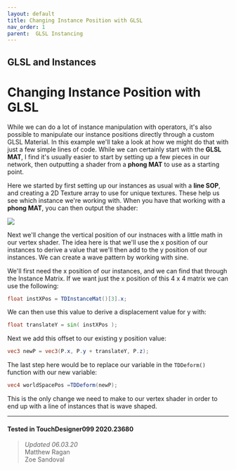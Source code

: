 ```yaml
---
layout: default
title: Changing Instance Position with GLSL
nav_order: 1
parent:  GLSL Instancing
---
```


## GLSL and Instances
# Changing Instance Position with GLSL

While we can do a lot of instance manipulation with operators, it's also possible to manipulate our instance positions directly through a custom GLSL Material. In this example we'll take a look at how we might do that with just a few simple lines of code. While we can certainly start with the **GLSL MAT**, I find it's usually easier to start by setting up a few pieces in our network, then outputting a shader from a **phong MAT** to use as a starting point.

Here we started by first setting up our instances as usual with a **line SOP**, and creating a 2D Texture array to use for unique textures. These help us see which instance we're working with. When you have that working with a **phong MAT**, you can then output the shader:

![](../../assets/img/glsl-and-instancing/changing-instance-pos/changing-instance-pos-01.gif)

Next we'll change the vertical position of our instnaces with a little math in our vertex shader. The idea here is that we'll use the x position of our instances to derive a value that we'll then add to the y position of our instances. We can create a wave pattern by working with sine.

We'll first need the x position of our instances, and we can find that through the Instance Matrix. If we want just the x position of this 4 x 4 matrix we can use the following:

```glsl
float instXPos = TDInstanceMat()[3].x;
```

We can then use this value to derive a displacement value for y with:

```glsl
float translateY = sin( instXPos );
```

Next we add this offset to our existing y position value:

```glsl
vec3 newP = vec3(P.x, P.y + translateY, P.z);
```

The last step here would be to replace our variable in the `TDDeform()` function with our new variable:

```glsl
vec4 worldSpacePos =TDDeform(newP);
```

This is the only change we need to make to our vertex shader in order to end up with a line of instances that is wave shaped. 

---

#### Tested in TouchDesigner099 2020.23680 
>*Updated 06.03.20*  
Matthew Ragan  
Zoe Sandoval  